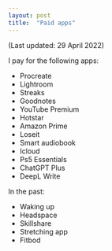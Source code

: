 ```yaml
---
layout: post
title:  "Paid apps"
---
```

(Last updated: 29 April 2022)

I pay for the following apps:
- Procreate
- Lightroom
- Streaks
- Goodnotes
- YouTube Premium
- Hotstar
- Amazon Prime
- Loseit
- Smart audiobook
- Icloud
- Ps5 Essentials
- ChatGPT Plus
- DeepL Write

In the past:
- Waking up
- Headspace
- Skillshare
- Stretching app
- Fitbod
